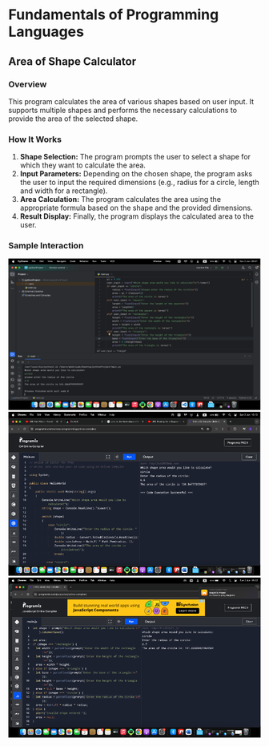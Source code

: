 # Fundamentals of Programming Languages
## Area of Shape Calculator

### Overview
This program calculates the area of various shapes based on user input. It supports multiple shapes and performs the necessary calculations to provide the area of the selected shape.

### How It Works
1. **Shape Selection:** The program prompts the user to select a shape for which they want to calculate the area.
2. **Input Parameters:** Depending on the chosen shape, the program asks the user to input the required dimensions (e.g., radius for a circle, length and width for a rectangle).
3. **Area Calculation:** The program calculates the area using the appropriate formula based on the shape and the provided dimensions.
4. **Result Display:** Finally, the program displays the calculated area to the user.

### Sample Interaction
![alt text](shape1.png)
![alt text](shape2.png)
![alt text](shape3.png)

